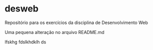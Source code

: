 # desweb
Repositório para os exercícios da disciplina de Desenvolvimento Web

Uma pequena alteração no arquivo README.md

lfskhg fdslkhdklh ds
